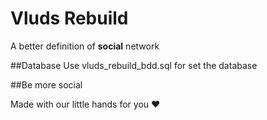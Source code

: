# Vluds Rebuild
A better definition of **social** network

##Database
Use vluds_rebuild_bdd.sql for set the database


##Be more social

Made with our little hands for you :heart:
